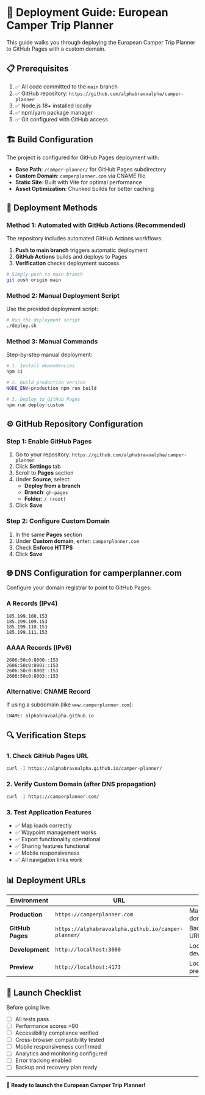 # 🚀 Deployment Guide: European Camper Trip Planner

This guide walks you through deploying the European Camper Trip Planner to GitHub Pages with a custom domain.

## 📋 Prerequisites

1. ✅ All code committed to the `main` branch
2. ✅ GitHub repository: `https://github.com/alphabravoalpha/camper-planner`
3. ✅ Node.js 18+ installed locally
4. ✅ npm/yarn package manager
5. ✅ Git configured with GitHub access

## 🏗️ Build Configuration

The project is configured for GitHub Pages deployment with:

- **Base Path**: `/camper-planner/` for GitHub Pages subdirectory
- **Custom Domain**: `camperplanner.com` via CNAME file
- **Static Site**: Built with Vite for optimal performance
- **Asset Optimization**: Chunked builds for better caching

## 🚀 Deployment Methods

### Method 1: Automated with GitHub Actions (Recommended)

The repository includes automated GitHub Actions workflows:

1. **Push to main branch** triggers automatic deployment
2. **GitHub Actions** builds and deploys to Pages
3. **Verification** checks deployment success

```bash
# Simply push to main branch
git push origin main
```

### Method 2: Manual Deployment Script

Use the provided deployment script:

```bash
# Run the deployment script
./deploy.sh
```

### Method 3: Manual Commands

Step-by-step manual deployment:

```bash
# 1. Install dependencies
npm ci

# 2. Build production version
NODE_ENV=production npm run build

# 3. Deploy to GitHub Pages
npm run deploy:custom
```

## ⚙️ GitHub Repository Configuration

### Step 1: Enable GitHub Pages

1. Go to your repository: `https://github.com/alphabravoalpha/camper-planner`
2. Click **Settings** tab
3. Scroll to **Pages** section
4. Under **Source**, select:
   - **Deploy from a branch**
   - **Branch**: `gh-pages`
   - **Folder**: `/ (root)`
5. Click **Save**

### Step 2: Configure Custom Domain

1. In the same **Pages** section
2. Under **Custom domain**, enter: `camperplanner.com`
3. Check **Enforce HTTPS**
4. Click **Save**

## 🌐 DNS Configuration for camperplanner.com

Configure your domain registrar to point to GitHub Pages:

### A Records (IPv4)
```
185.199.108.153
185.199.109.153
185.199.110.153
185.199.111.153
```

### AAAA Records (IPv6)
```
2606:50c0:8000::153
2606:50c0:8001::153
2606:50c0:8002::153
2606:50c0:8003::153
```

### Alternative: CNAME Record
If using a subdomain (like `www.camperplanner.com`):
```
CNAME: alphabravoalpha.github.io
```

## 🔍 Verification Steps

### 1. Check GitHub Pages URL
```bash
curl -I https://alphabravoalpha.github.io/camper-planner/
```

### 2. Verify Custom Domain (after DNS propagation)
```bash
curl -I https://camperplanner.com/
```

### 3. Test Application Features
- ✅ Map loads correctly
- ✅ Waypoint management works
- ✅ Export functionality operational
- ✅ Sharing features functional
- ✅ Mobile responsiveness
- ✅ All navigation links work

## 📊 Deployment URLs

| Environment | URL | Purpose |
|-------------|-----|---------|
| **Production** | `https://camperplanner.com` | Main custom domain |
| **GitHub Pages** | `https://alphabravoalpha.github.io/camper-planner/` | Backup/canonical URL |
| **Development** | `http://localhost:3000` | Local development |
| **Preview** | `http://localhost:4173` | Local production preview |

## 🚀 Launch Checklist

Before going live:

- [ ] All tests pass
- [ ] Performance scores >90
- [ ] Accessibility compliance verified
- [ ] Cross-browser compatibility tested
- [ ] Mobile responsiveness confirmed
- [ ] Analytics and monitoring configured
- [ ] Error tracking enabled
- [ ] Backup and recovery plan ready

---

**🎉 Ready to launch the European Camper Trip Planner!**